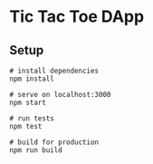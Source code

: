 # Tic Tac Toe DApp

## Setup

```
# install dependencies
npm install

# serve on localhost:3000 
npm start

# run tests
npm test

# build for production
npm run build
```
